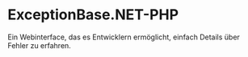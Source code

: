 ExceptionBase.NET-PHP
=====================

Ein Webinterface, das es Entwicklern ermöglicht, einfach Details über Fehler zu erfahren.